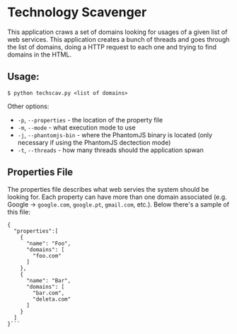 # Technology Scavenger
This application craws a set of domains looking for usages of a given list of web services. This application creates a bunch of threads and goes through the list of domains, doing a HTTP request to each one and trying to find domains in the HTML.

## Usage:
`
$ python techscav.py <list of domains>
`

Other options:

* ``-p``, ``--properties`` - the location of the property file
* ``-m``, ``--mode`` - what execution mode to use
* ``-j``, ``--phantomjs-bin`` - where the PhantomJS binary is located (only necessary if using the PhantomJS dectection mode)
* ``-t``, ``--threads`` - how many threads should the application spwan

## Properties File
The properties file describes what web servies the system should be looking for. Each property can have more than one domain associated (e.g. Google → ``google.com``, ``google.pt``, ``gmail.com``, etc.). Below there's a sample of this file:

```
{
  "properties":[
    {
      "name": "Foo",
      "domains": [
        "foo.com"
      ]
    },
    {
      "name": "Bar",
      "domains": [
        "bar.com",
        "deleta.com"
      ]
    }
  ]
}```


